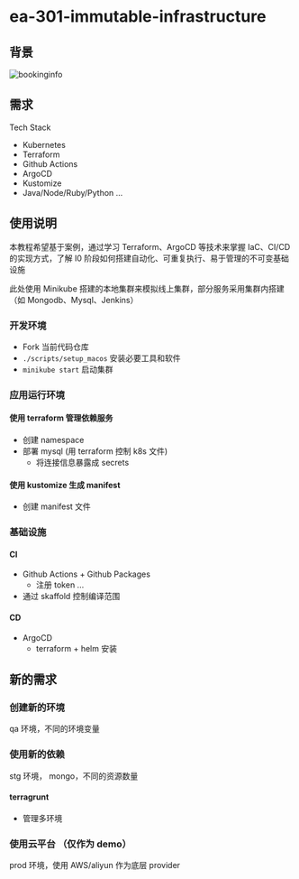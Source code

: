 # ea-301-immutable-infrastructure

## 背景

![bookinginfo](https://istio.io/latest/docs/examples/bookinfo/noistio.svg)

## 需求

Tech Stack

- Kubernetes
- Terraform
- Github Actions
- ArgoCD
- Kustomize
- Java/Node/Ruby/Python ...

## 使用说明

本教程希望基于案例，通过学习 Terraform、ArgoCD 等技术来掌握 IaC、CI/CD 的实现方式，了解 I0 阶段如何搭建自动化、可重复执行、易于管理的不可变基础设施

此处使用 Minikube 搭建的本地集群来模拟线上集群，部分服务采用集群内搭建（如 Mongodb、Mysql、Jenkins）

### 开发环境

- Fork 当前代码仓库
- `./scripts/setup_macos` 安装必要工具和软件
- `minikube start` 启动集群

### 应用运行环境

#### 使用 terraform 管理依赖服务

- 创建 namespace
- 部署 mysql (用 terraform 控制 k8s 文件)
  - 将连接信息暴露成 secrets

#### 使用 kustomize 生成 manifest

- 创建 manifest 文件

### 基础设施

#### CI

- Github Actions + Github Packages
  - 注册 token ...
- 通过 skaffold 控制编译范围

#### CD

- ArgoCD
  - terraform + helm 安装

## 新的需求

### 创建新的环境

qa 环境，不同的环境变量

### 使用新的依赖

stg 环境， mongo，不同的资源数量

#### terragrunt

- 管理多环境

### 使用云平台 （仅作为 demo）

prod 环境，使用 AWS/aliyun 作为底层 provider
